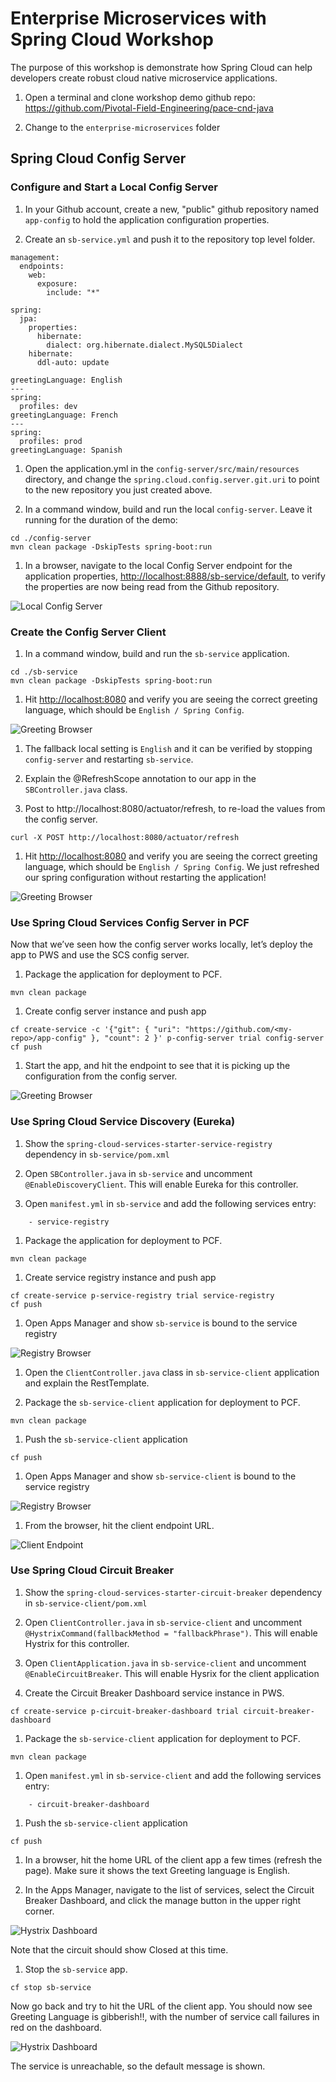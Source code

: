 # Enterprise Microservices with Spring Cloud Workshop

The purpose of this workshop is demonstrate how Spring Cloud can help
developers create robust cloud native microservice applications.

1. Open a terminal and clone workshop demo github repo: <https://github.com/Pivotal-Field-Engineering/pace-cnd-java>

1. Change to the `enterprise-microservices` folder

## Spring Cloud Config Server

### Configure and Start a Local Config Server

1. In your Github account, create a new, "public" github
repository named `app-config` to hold the application configuration properties.

1. Create an `sb-service.yml` and push it to the repository top
level folder.

```
management:
  endpoints:
    web:
      exposure:
        include: "*"

spring:
  jpa:
    properties:
      hibernate:
        dialect: org.hibernate.dialect.MySQL5Dialect
    hibernate:
      ddl-auto: update

greetingLanguage: English
---
spring:
  profiles: dev
greetingLanguage: French
---
spring:
  profiles: prod
greetingLanguage: Spanish
```

1. Open the application.yml in the `config-server/src/main/resources`
directory, and change the  `spring.cloud.config.server.git.uri` to point to the new
repository you just created above.

1. In a command window, build and run the local `config-server`.
Leave it running for the duration of the demo:

```
cd ./config-server
mvn clean package -DskipTests spring-boot:run

```

1. In a browser, navigate to the local Config Server endpoint for the application properties,
<http://localhost:8888/sb-service/default>, to verify the properties are now
being read from the Github repository.

![Local Config Server](local-config-server.png)

### Create the Config Server Client

1. In a command window, build and run the `sb-service` application.

```
cd ./sb-service
mvn clean package -DskipTests spring-boot:run

```

1. Hit <http://localhost:8080> and verify you are
seeing the correct greeting language, which should be `English / Spring Config`.

![Greeting Browser](greeting-lang.png)

1. The fallback local setting is `English` and it can be verified by stopping `config-server`
and restarting `sb-service`.

1. Explain the @RefreshScope annotation to our app in the `SBController.java` class.

1. Post to http://localhost:8080/actuator/refresh, to re-load the values from the config server.

```
curl -X POST http://localhost:8080/actuator/refresh
```

1. Hit <http://localhost:8080> and verify you are
seeing the correct greeting language, which should be `English / Spring Config`.
We just refreshed our spring configuration without restarting the application!

![Greeting Browser](greeting-lang.png)

### Use Spring Cloud Services Config Server in PCF

Now that we’ve seen how the config server works locally, let’s deploy the app to PWS
and use the SCS config server.

1. Package the application for deployment to PCF.

```
mvn clean package
```

1. Create config server instance and push app

```
cf create-service -c '{"git": { "uri": "https://github.com/<my-repo>/app-config" }, "count": 2 }' p-config-server trial config-server
cf push
```

1. Start the app, and hit the endpoint to see that it is picking up the configuration from the config server.

![Greeting Browser](greeting-lang.png)

### Use Spring Cloud Service Discovery (Eureka)

1. Show the `spring-cloud-services-starter-service-registry` dependency in `sb-service/pom.xml`

1. Open `SBController.java` in `sb-service` and uncomment `@EnableDiscoveryClient`. This will enable Eureka
for this controller.

1. Open `manifest.yml` in `sb-service` and add the following services entry:

```
    - service-registry
```

1. Package the application for deployment to PCF.

```
mvn clean package
```

1. Create service registry instance and push app

```
cf create-service p-service-registry trial service-registry
cf push
```

1. Open Apps Manager and show `sb-service` is bound to the service registry

![Registry Browser](service-registry.png)


1. Open the `ClientController.java` class in `sb-service-client` application and
explain the RestTemplate.

1. Package the `sb-service-client` application for deployment to PCF.

```
mvn clean package
```

1. Push the `sb-service-client` application

```
cf push
```

1. Open Apps Manager and show `sb-service-client` is bound to the service registry

![Registry Browser](service-registry2.png)

1. From the browser, hit the client endpoint URL.

![Client Endpoint](service-client.png)

### Use Spring Cloud Circuit Breaker

1. Show the `spring-cloud-services-starter-circuit-breaker` dependency in `sb-service-client/pom.xml`

1. Open `ClientController.java` in `sb-service-client` and uncomment `@HystrixCommand(fallbackMethod = "fallbackPhrase")`.
This will enable Hystrix for this controller.

1. Open `ClientApplication.java` in `sb-service-client` and uncomment `@EnableCircuitBreaker`. This
will enable Hysrix for the client application

1. Create the Circuit Breaker Dashboard service instance in PWS.

```cf create-service p-circuit-breaker-dashboard trial circuit-breaker-dashboard```

1. Package the `sb-service-client` application for deployment to PCF.

```
mvn clean package
```
1. Open `manifest.yml` in `sb-service-client` and add the following services entry:

```
    - circuit-breaker-dashboard
```

1. Push the `sb-service-client` application

```
cf push
```

1. In a browser, hit the home URL of the client app a few times (refresh the page). Make sure it shows the
text Greeting language is English.

1. In the Apps Manager, navigate to the list of services, select the Circuit Breaker Dashboard, and click the manage
button in the upper right corner.

![Hystrix Dashboard](circuit-breaker-closed.png)

Note that the circuit should show Closed at this time.

1. Stop the `sb-service` app.

```
cf stop sb-service
```

Now go back and try to hit the URL of the client app. You should now see Greeting Language is gibberish!!,
with the number of service call failures in red on the dashboard.

![Hystrix Dashboard](circuit-breaker-open.png)

The service is unreachable, so the default message is shown.
